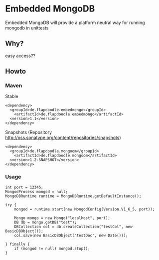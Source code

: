 # Embedded MongoDB

Embedded MongoDB will provide a platform neutral way for running mongodb in unittests

## Why?

easy access??

## Howto

### Maven

Stable

	<dependency>
	  <groupId>de.flapdoodle.embedmongo</groupId>
		<artifactId>de.flapdoodle.embedmongo</artifactId>
	  <version>1.1</version>
	</dependency>

Snapshots (Repository http://oss.sonatype.org/content/repositories/snapshots)

	<dependency>
	  <groupId>de.flapdoodle.mongoom</groupId>
		<artifactId>de.flapdoodle.mongoom</artifactId>
	  <version>1.2-SNAPSHOT</version>
	</dependency>


### Usage

	int port = 12345;
	MongodProcess mongod = null;
	MongoDBRuntime runtime = MongoDBRuntime.getDefaultInstance();
	
	try {
		mongod = runtime.start(new MongodConfig(Version.V1_6_5, port));

		Mongo mongo = new Mongo("localhost", port);
		DB db = mongo.getDB("test");
		DBCollection col = db.createCollection("testCol", new BasicDBObject());
		col.save(new BasicDBObject("testDoc", new Date()));

	} finally {
		if (mongod != null)	mongod.stop();
	}


